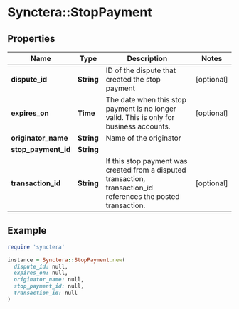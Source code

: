 # Synctera::StopPayment

## Properties

| Name | Type | Description | Notes |
| ---- | ---- | ----------- | ----- |
| **dispute_id** | **String** | ID of the dispute that created the stop payment | [optional] |
| **expires_on** | **Time** | The date when this stop payment is no longer valid. This is only for business accounts. | [optional] |
| **originator_name** | **String** | Name of the originator |  |
| **stop_payment_id** | **String** |  |  |
| **transaction_id** | **String** | If this stop payment was created from a disputed transaction, transaction_id references the posted transaction. | [optional] |

## Example

```ruby
require 'synctera'

instance = Synctera::StopPayment.new(
  dispute_id: null,
  expires_on: null,
  originator_name: null,
  stop_payment_id: null,
  transaction_id: null
)
```

